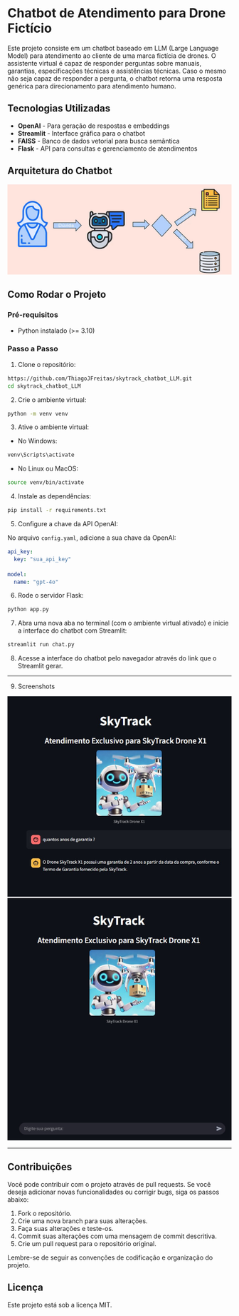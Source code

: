 # Chatbot de Atendimento para Drone Fictício

Este projeto consiste em um chatbot baseado em LLM (Large Language Model) para atendimento ao cliente de uma marca fictícia de drones. O assistente virtual é capaz de responder perguntas sobre manuais, garantias, especificações técnicas e assistências técnicas. Caso o mesmo não seja capaz de responder a pergunta, o chatbot retorna uma resposta genérica para direcionamento para atendimento humano.

## Tecnologias Utilizadas

- **OpenAI** - Para geração de respostas e embeddings
- **Streamlit** - Interface gráfica para o chatbot
- **FAISS** - Banco de dados vetorial para busca semântica
- **Flask** - API para consultas e gerenciamento de atendimentos

## Arquitetura do Chatbot

![Arquitetura do Chatbot](https://github.com/ThiagoJFreitas/skytrack_chatbot_LLM/blob/main/assets/arquitetura.jpg)

## Como Rodar o Projeto

### Pré-requisitos

- Python instalado (>= 3.10)

### Passo a Passo

1. Clone o repositório:

```bash
https://github.com/ThiagoJFreitas/skytrack_chatbot_LLM.git
cd skytrack_chatbot_LLM
```

2. Crie o ambiente virtual:

```bash
python -m venv venv
```

3. Ative o ambiente virtual:

- No Windows:

```bash
venv\Scripts\activate
```

- No Linux ou MacOS:

```bash
source venv/bin/activate
```

4. Instale as dependências:

```bash
pip install -r requirements.txt
```

5. Configure a chave da API OpenAI:

No arquivo `config.yaml`, adicione a sua chave da OpenAI:

```yaml
api_key:
  key: "sua_api_key"

model:
  name: "gpt-4o"
```

6. Rode o servidor Flask:

```bash
python app.py
```

7. Abra uma nova aba no terminal (com o ambiente virtual ativado) e inicie a interface do chatbot com Streamlit:

```bash
streamlit run chat.py
```

8. Acesse a interface do chatbot pelo navegador através do link que o Streamlit gerar.

---

9. Screenshots

![Interface do Chatbot](https://github.com/ThiagoJFreitas/skytrack_chatbot_LLM/blob/main/assets/demo1.jpg)
![Interface do Chatbot](https://github.com/ThiagoJFreitas/skytrack_chatbot_LLM/blob/main/assets/demo2.jpg)


---

## Contribuições

Você pode contribuir com o projeto através de pull requests. Se você deseja adicionar novas funcionalidades ou corrigir bugs, siga os passos abaixo:

1. Fork o repositório.
2. Crie uma nova branch para suas alterações.
3. Faça suas alterações e teste-os.
4. Commit suas alterações com uma mensagem de commit descritiva.
5. Crie um pull request para o repositório original.

Lembre-se de seguir as convenções de codificação e organização do projeto.

## Licença

Este projeto está sob a licença MIT.

